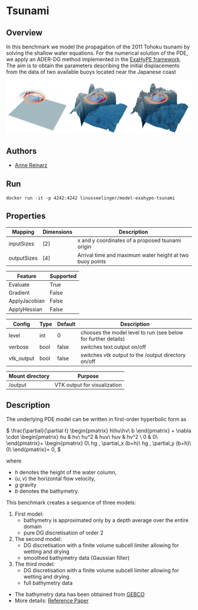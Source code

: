 # Tsunami

## Overview
In this benchmark we model the propagation of the 2011 Tohoku tsunami by solving the shallow water equations. For the numerical solution of the PDE, we apply an ADER-DG method implemented in the [ExaHyPE framework](https://www.sciencedirect.com/science/article/pii/S001046552030076X). The aim is to obtain the parameters describing the initial displacements from the data of two available buoys located near the Japanese coast

![Tsunami-Model](https://raw.githubusercontent.com/UM-Bridge/benchmarks/main/docs/source/images/tohoku_full.png "Level Hierarchy for Tohoku Tsunami Model")

## Authors
- [Anne Reinarz](mailto:anne.k.reinarz@durham.ac.uk)

## Run

```
docker run -it -p 4242:4242 linusseelinger/model-exahype-tsunami
```

## Properties
Mapping | Dimensions | Description
---|---|---
inputSizes | [2] | x and y coordinates of a proposed tsunami origin
outputSizes | [4] | Arrival time and maximum water height at two buoy points

Feature | Supported
---|---
Evaluate | True
Gradient | False
ApplyJacobian | False
ApplyHessian | False

Config | Type | Default | Description
---|---|---|---
level | int | 0 | chooses the model level to run (see below for further details)
verbose | bool | false | switches text output on/off
vtk_output | bool | false | switches vtk output to the /output directory on/off

Mount directory | Purpose
---|---
/output | VTK output for visualization

## Description

The underlying PDE model can be written in first-order hyperbolic form as

$
    \frac{\partial}{\partial t}
    \begin{pmatrix}
    h\\hu\\hv\\ b
    \end{pmatrix} + \nabla \cdot
    \begin{pmatrix}
    hu   &   hv\\
    hu^2 & huv\\
    huv & hv^2 \\
    0 & 0\\
    \end{pmatrix}+
    \begin{pmatrix}
    0\\
    hg \, \partial_x (b+h)\\
    hg \, \partial_y (b+h)\\
    0\\
    \end{pmatrix}= 0,
$

where
- $h$ denotes the height of the water column,
- $(u,v)$ the horizontal flow velocity,
- $g$  gravity
- $b$ denotes the bathymetry.

This benchmark creates a sequence of three models:
1. First model:
    - bathymetry is approximated only by a depth average over the entire domain
    - pure DG discretisation of order 2
2. The second model:
    - DG discretisation with a finite volume subcell limiter allowing for wetting and drying
    - smoothed bathymetry data (Gaussian filter)
3. The third model:
    - DG discretisation with a finite volume subcell limiter allowing for wetting and drying
    - full bathymetry data

- The bathymetry data has been obtained from [GEBCO](https://www.gebco.net/)
- More details: [Reference Paper](https://dl.acm.org/doi/10.1145/3458817.3476150)

